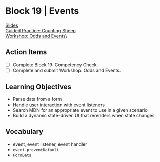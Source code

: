 # Block 19 | Events

[Slides](https://docs.google.com/presentation/d/e/2PACX-1vSh9PA14Xq23xH3sXJBI9AWlgRO_cmBA2KaGhQYgfv71rbnyejQ5KF_q93zXAkdyCo__p-luVc41QVu/pub?start=false&loop=false&delayms=3000)\
[Guided Practice: Counting Sheep](https://github.com/FullstackAcademy/counting-sheep)\
[Workshop: Odds and Events](https://github.com/FullstackAcademy/odds-and-events)\

## Action Items

- [ ] Complete Block 19: Competency Check.
- [ ] Complete and submit Workshop: Odds and Events.

## Learning Objectives

- Parse data from a form
- Handle user interaction with event listeners
- Search MDN for an appropriate event to use in a given scenario
- Build a dynamic state-driven UI that rerenders when state changes

## Vocabulary

- event, event listener, event handler
- `event.preventDefault`
- `FormData`
